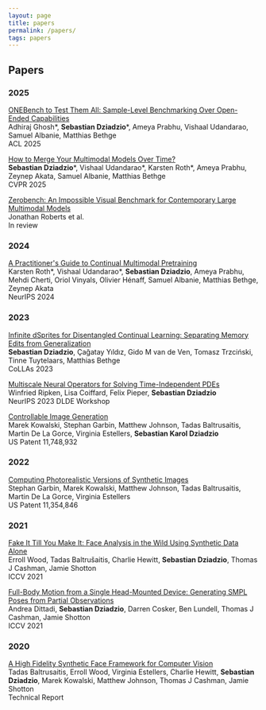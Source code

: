 ```yaml
---
layout: page
title: papers
permalink: /papers/
tags: papers
---
```


## Papers

### 2025

[ONEBench to Test Them All: Sample-Level Benchmarking Over Open-Ended Capabilities](https://arxiv.org/abs/2412.06745) \
Adhiraj Ghosh\*, **Sebastian Dziadzio**\*, Ameya Prabhu, Vishaal Udandarao, Samuel Albanie, Matthias Bethge \
ACL 2025

[How to Merge Your Multimodal Models Over Time?](https://arxiv.org/abs/2412.06712) \
**Sebastian Dziadzio**\*, Vishaal Udandarao\*, Karsten Roth\*, Ameya Prabhu, Zeynep Akata, Samuel Albanie, Matthias Bethge \
CVPR 2025

[Zerobench: An Impossible Visual Benchmark for Contemporary Large Multimodal Models](https://arxiv.org/abs/2502.09696) \
Jonathan Roberts et al. \
In review

### 2024

[A Practitioner's Guide to Continual Multimodal Pretraining](https://arxiv.org/abs/2408.14471) \
Karsten Roth\*, Vishaal Udandarao\*, **Sebastian Dziadzio**, Ameya Prabhu, Mehdi Cherti, Oriol Vinyals, Olivier Hénaff, Samuel Albanie, Matthias Bethge, Zeynep Akata \
NeurIPS 2024

### 2023

[Infinite dSprites for Disentangled Continual Learning: Separating Memory Edits from Generalization](https://proceedings.mlr.press/v274/dziadzio25a.html) \
**Sebastian Dziadzio**, Çağatay Yıldız, Gido M van de Ven, Tomasz Trzciński, Tinne Tuytelaars, Matthias Bethge \
CoLLAs 2023

[Multiscale Neural Operators for Solving Time-Independent PDEs](https://arxiv.org/abs/2311.05964) \
Winfried Ripken, Lisa Coiffard, Felix Pieper, **Sebastian Dziadzio** \
NeurIPS 2023 DLDE Workshop

[Controllable Image Generation](https://patents.google.com/patent/US11748932B2/en) \
Marek Kowalski, Stephan Garbin, Matthew Johnson, Tadas Baltrusaitis, Martin De La Gorce, Virginia Estellers, **Sebastian Karol Dziadzio** \
US Patent 11,748,932

### 2022

[Computing Photorealistic Versions of Synthetic Images](https://patents.google.com/patent/US11354846B2/en) \
Stephan Garbin, Marek Kowalski, Matthew Johnson, Tadas Baltrusaitis, Martin De La Gorce, Virginia Estellers \
US Patent 11,354,846

### 2021

[Fake It Till You Make It: Face Analysis in the Wild Using Synthetic Data Alone](https://arxiv.org/abs/2109.15102) \
Erroll Wood, Tadas Baltrušaitis, Charlie Hewitt, **Sebastian Dziadzio**, Thomas J Cashman, Jamie Shotton \
ICCV 2021

[Full-Body Motion from a Single Head-Mounted Device: Generating SMPL Poses from Partial Observations](https://ieeexplore.ieee.org/document/9710218) \
Andrea Dittadi, **Sebastian Dziadzio**, Darren Cosker, Ben Lundell, Thomas J Cashman, Jamie Shotton \
ICCV 2021

### 2020

[A High Fidelity Synthetic Face Framework for Computer Vision](https://arxiv.org/abs/2007.08364) \
Tadas Baltrusaitis, Erroll Wood, Virginia Estellers, Charlie Hewitt, **Sebastian Dziadzio**, Marek Kowalski, Matthew Johnson, Thomas J Cashman, Jamie Shotton \
Technical Report
